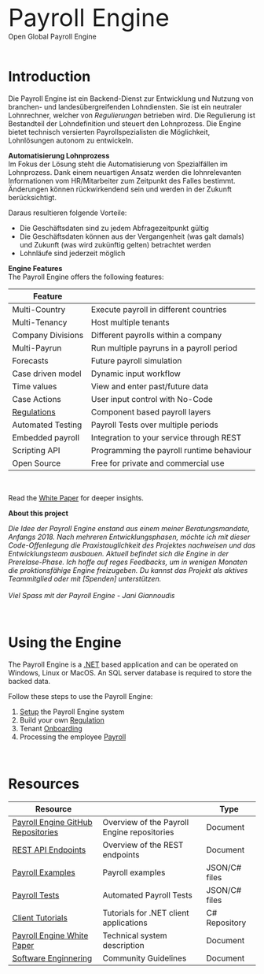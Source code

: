 <span style="font-size: 3.5em">Payroll Engine</span><br />
<pspan>Open Global Payroll Engine</span><br /><br />

# Introduction
Die Payroll Engine ist ein Backend-Dienst zur Entwicklung und Nutzung von branchen- und landesübergreifenden Lohndiensten. Sie ist ein neutraler Lohnrechner, welcher von *Regulierungen* betrieben wird. Die Regulierung ist Bestandteil der Lohndefinition und steuert den Lohnprozess. Die Engine bietet technisch versierten Payrollspezialisten die Möglichkeit, Lohnlösungen autonom zu entwickeln.

**Automatisierung Lohnprozess**<br/>
Im Fokus der Lösung steht die Automatisierung von Spezialfällen im Lohnprozess. Dank einem neuartigen Ansatz werden die lohnrelevanten Informationen vom HR/Mitarbeiter zum Zeitpunkt des Falles bestimmt. Änderungen können rückwirkendend sein und werden in der Zukunft berücksichtigt. 

Daraus resultieren folgende Vorteile:
- Die Geschäftsdaten sind zu jedem Abfragezeitpunkt gültig
- Die Geschäftsdaten können aus der Vergangenheit (was galt damals) und Zukunft (was wird zukünftig gelten) betrachtet werden
- Lohnläufe sind jederzeit möglich

**Engine Features**<br/>
The Payroll Engine offers the following features:

| Feature                      |                                           |
|--|--|
| Multi-Country                | Execute payroll in different countries    |
| Multi-Tenancy                | Host multiple tenants                     |
| Company Divisions            | Different payrolls within a company       |
| Multi-Payrun                 | Run multiple payruns in a payroll period  |
| Forecasts                    | Future payroll simulation                 |
| Case driven model            | Dynamic input workflow                    |
| Time values                  | View and enter past/future data           |
| Case Actions                 | User input control with No-Code           |
| [Regulations](Regulation.md) | Component based payroll layers            |
| Automated Testing            | Payroll Tests over multiple periods       |
| Embedded payroll             | Integration to your service through REST  |
| Scripting API                | Programming the payroll runtime behaviour |
| Open Source                  | Free for private and commercial use       |
<br/>

Read the [White Paper](Documents/PayrolEngineWhitePaper.pdf) for deeper insights.

**About this project**<br/>

*Die Idee der Payroll Engine enstand aus einem meiner Beratungsmandate, Anfangs 2018. Nach mehreren Entwicklungsphasen, möchte ich mit dieser Code-Offenlegung die Praxistauglichkeit des Projektes nachweisen und das Entwicklungsteam ausbauen. Aktuell befindet sich die Engine in der Prerelase-Phase. Ich hoffe auf reges Feedbacks, um in wenigen Monaten die proktionsfähige Engine freizugeben. Du kannst das Projekt als aktives Teammitglied oder mit [Spenden] unterstützen.<br /><br />Viel Spass mit der Payroll Engine - Jani Giannoudis*

<br/>

# Using the Engine
The Payroll Engine is a [.NET](https://dotnet.microsoft.com/en-us/download/dotnet/7.0) based application and can be operated on Windows, Linux or MacOS. An SQL server database is required to store the backed data. 

Follow these steps to use the Payroll Engine:
1. [Setup](Documents/Setup.md) the Payroll Engine system
2. Build your own [Regulation](Documents/RegulationBuild.md)
3. Tenant [Onboarding](Documents/Onboarding.md)
4. Processing the employee [Payroll](Documents/Payroll.md)

<br/>

# Resources
| Resource                                                                               |                                                   | Type           |
|--|--|--|
| [Payroll Engine GitHub Repositories](Documents/Repositories.md)                        | Overview of the Payroll Engine repositories       | Document       |
| [REST API Endpoints](Documents/PayrollRestServicesEndpoints.pdf)                       | Overview of the REST endpoints                    | Document       |
| [Payroll Examples](https://github.com/Payroll-Engine/PayrollEngine/tree/main/Examples) | Payroll examples                                  | JSON/C# files  |
| [Payroll Tests](https://github.com/Payroll-Engine/PayrollEngine/tree/main/Tests)       | Automated Payroll Tests                           | JSON/C# files  |
| [Client Tutorials](https://github.com/Payroll-Engine/PayrollEngine.Client.Tutorials)   | Tutorials for .NET client applications            | C# Repository  |
| [Payroll Engine White Paper](Documents/PayrolEngineWhitePaper.pdf)                     | Technical system description                      | Document       |
| [Software Enginnering](Documents/SoftwareEngineering.md)                               | Community Guidelines                              | Document       |
<br/>
